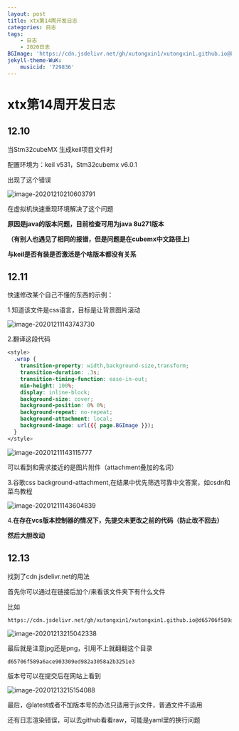 ```yaml
---
layout: post
title: xtx第14周开发日志
categories: 日志
tags: 
    - 日志 
    - 2020日志
BGImage: 'https://cdn.jsdelivr.net/gh/xutongxin1/xutongxin1.github.io@bebc52fb1b67a08f8db0026051b9716a88a37900/asset/%E6%97%A5%E5%BF%97/75065066_p0.jpg'
jekyll-theme-WuK:
    musicid: '729836'
---
```


# xtx第14周开发日志

## 12.10

当Stm32cubeMX 生成keil项目文件时

配置环境为：keil v531，Stm32cubemx v6.0.1

出现了这个错误

![image-20201210210603791](https://raw.githubusercontent.com/xutongxin1/xutongxin1.github.io/master/asset/%E6%97%A5%E5%BF%97/image-20201210210603791.png)

在虚拟机快速重现环境解决了这个问题

**原因是java的版本问题，目前检查可用为java 8u271版本**

**（有别人也遇见了相同的报错，但是问题是在cubemx中文路径上)**

**与keil是否有装是否激活是个啥版本都没有关系**



## 12.11

快速修改某个自己不懂的东西的示例：

1.知道该文件是css语言，目标是让背景图片滚动

![image-20201211143743730](https://raw.githubusercontent.com/xutongxin1/xutongxin1.github.io/master/asset/%E6%97%A5%E5%BF%97/image-20201211143743730.png)

2.翻译这段代码

```css
<style>
  .wrap {
    transition-property: width,background-size,transform;
    transition-duration: .3s;
    transition-timing-function: ease-in-out;
    min-height: 100%;
    display: inline-block;
    background-size: cover;
    background-position: 0% 0%;
    background-repeat: no-repeat;
    background-attachment: local;
    background-image: url({{ page.BGImage }});
  }
</style>
```

![image-20201211143115777](https://raw.githubusercontent.com/xutongxin1/xutongxin1.github.io/master/asset/%E6%97%A5%E5%BF%97/image-20201211143115777.png)

可以看到和需求接近的是图片附件（attachment叠加的名词）

3.谷歌css background-attachment,在结果中优先筛选可靠中文答案，如csdn和菜鸟教程

![image-20201211143604839](https://raw.githubusercontent.com/xutongxin1/xutongxin1.github.io/master/asset/%E6%97%A5%E5%BF%97/image-20201211143604839.png)

4.**在存在vcs版本控制器的情况下，先提交未更改之前的代码（防止改不回去）**

**然后大胆改动**



## 12.13 

找到了cdn.jsdelivr.net的用法

首先你可以通过在链接后加个/来看该文件夹下有什么文件

比如

```
https://cdn.jsdelivr.net/gh/xutongxin1/xutongxin1.github.io@d65706f589a6ace903309ed982a3058a2b3251e3/asset/%E6%97%A5%E5%BF%97/
```

![image-20201213215042338](https://raw.githubusercontent.com/xutongxin1/xutongxin1.github.io/master/asset/%E6%97%A5%E5%BF%97/image-20201213215042338.png)

最后就是注意jpg还是png，引用不上就翻翻这个目录

```
d65706f589a6ace903309ed982a3058a2b3251e3
```

版本号可以在提交后在网站上看到

![image-20201213215154088](https://raw.githubusercontent.com/xutongxin1/xutongxin1.github.io/master/asset/%E6%97%A5%E5%BF%97/image-20201213215154088.png)

最后，@latest或者不加版本号的办法只适用于js文件，普通文件不适用

还有日志渲染错误，可以去github看看raw，可能是yaml里的换行问题
